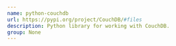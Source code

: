 ```yaml
---
name: python-couchdb
url: https://pypi.org/project/CouchDB/#files
description: Python library for working with CouchDB.
group: None
---
```

